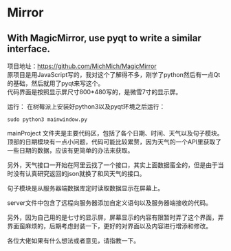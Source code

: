 # Mirror
## With MagicMirror, use pyqt to write a similar interface.
项目地址：https://github.com/MichMich/MagicMirror<br>
原项目是用JavaScript写的，我对这个了解得不多，刚学了python然后有一点Qt的基础，然后就用了pyqt来写这个。<br>
代码界面是按照显示屏尺寸800*480写的，是微雪7寸的显示屏。<br>

运行：
在树莓派上安装好python3以及pyqt环境之后运行：<br>
```
sudo python3 mainwindow.py
```

mainProject 文件夹是主要代码区，包括了各个日期、时间、天气以及句子模块。
顶部的日期模块有一点小问题，代码可能比较累赘，因为天气的一个API里获取了一些日期的数据，应该有更简单的办法来获取。

另外，天气接口一开始在阿里云找了一个接口，其实上面数据蛮全的，但是由于当时没有认真研究返回的json就换了和风天气的接口。

句子模块是从服务器端数据库定时读取数据显示在屏幕上。

server文件中包含了远程向服务器添加自定义语句以及服务器端接收的代码。

另外，因为自己用的是七寸的显示屏，屏幕显示的内容有限暂时弄了这个界面，弄界面蛮麻烦的，后期考虑封装一下，更好的对界面以及内容进行增添和修改。

各位大佬如果有什么想法或者意见，请指教一下。
